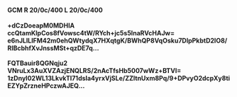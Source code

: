 #### GCM R 20/0c/400 L 20/0c/400
**+dCzDoeapM0MDHIA**<br/>**ccQtamKlpCos8fVowsc4tW/RYch+jc5s5lnaRVcHAJw=**<br/>**e6nJLlLlFM42m0ehQWtydqX7HXqtgK/BWhQP8VqOsku7DlpPkbtD2lO8/RlBcbhfXvJnssMSt+qzDE7q...**<br/><br/>
**FQTBauir8QGNqju2**<br/>**VNruLx3AuXVZAzjENQLRS/2nAcTfsHb5007wWz+BTVI=**<br/>**1zDnyl02WL13LkvkTI71dsIa4yrxVjSLe/ZZltnUxm8Pq/9+DPvyO2dcpXy8tiEZYpZrzneHPczwAJEQ...**